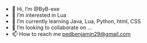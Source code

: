 - 👋 Hi, I’m @ByB-exe
- 👀 I’m interested in Lua
- 🌱 I’m currently learning Java, Lua, Python, html, CSS
- 💞️ I’m looking to collaborate on ...
- 📫 How to reach me pedbenjamin29@gmail.com

<!---
ByB-exe/ByB-exe is a ✨ special ✨ repository because its `README.md` (this file) appears on your GitHub profile.
You can click the Preview link to take a look at your changes.
--->
